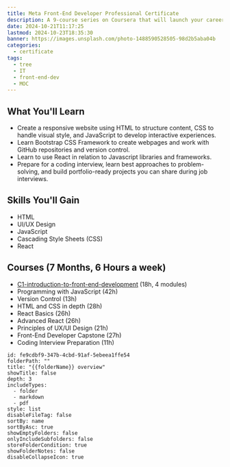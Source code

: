 ```yaml
---
title: Meta Front-End Developer Professional Certificate
description: A 9-course series on Coursera that will launch your career as a front-end developer. Build job-ready skills for an in-demand career and earn a credential from Meta.
date: 2024-10-21T11:17:25
lastmod: 2024-10-23T18:35:30
banner: https://images.unsplash.com/photo-1488590528505-98d2b5aba04b
categories:
  - certificate
tags:
  - tree
  - IT
  - front-end-dev
  - MOC
---
```

## What You'll Learn  
  
- Create a responsive website using HTML to structure content, CSS to handle visual style, and JavaScript to develop interactive experiences.  
- Learn Bootstrap CSS Framework to create webpages and work with GitHub repositories and version control.  
- Learn to use React in relation to Javascript libraries and frameworks.  
- Prepare for a coding interview, learn best approaches to problem-solving, and build portfolio-ready projects you can share during job interviews.  
  
## Skills You'll Gain  
  
- HTML  
- UI/UX Design  
- JavaScript  
- Cascading Style Sheets (CSS)  
- React  
  
## Courses (7 Months, 6 Hours a week)  
  
- [C1-introduction-to-front-end-development](./C1-introduction-to-front-end-development/_index.md) (18h, 4 modules)  
- Programming with JavaScript (42h)  
- Version Control (13h)  
- HTML and CSS in depth (28h)  
- React Basics (26h)  
- Advanced React (26h)  
- Principles of UX/UI Design (21h)  
- Front-End Developer Capstone (27h)  
- Coding Interview Preparation (11h)  
  
```folder-overview  
id: fe9cdbf9-347b-4cbd-91af-5ebeea1ffe54  
folderPath: ""  
title: "{{folderName}} overview"  
showTitle: false  
depth: 3  
includeTypes:  
  - folder  
  - markdown  
  - pdf  
style: list  
disableFileTag: false  
sortBy: name  
sortByAsc: true  
showEmptyFolders: false  
onlyIncludeSubfolders: false  
storeFolderCondition: true  
showFolderNotes: false  
disableCollapseIcon: true  
```  
